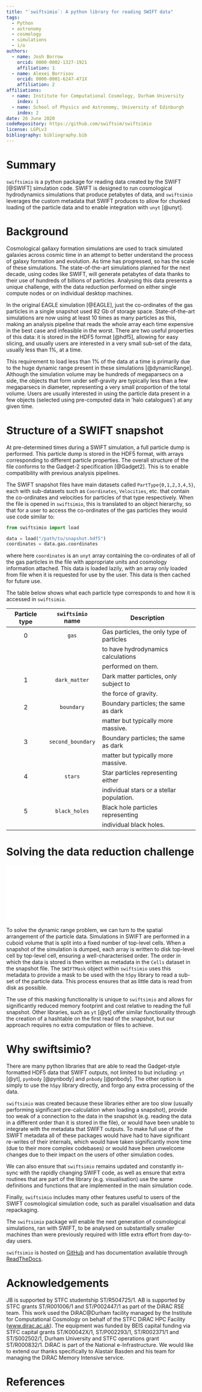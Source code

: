 ```yaml
---
title: "`swiftsimio`: A python library for reading SWIFT data"
tags:
  - Python
  - astronomy
  - cosmology
  - simulations
  - i/o
authors: 
  - name: Josh Borrow
    orcid: 0000-0002-1327-1921
    affiliation: 1
  - name: Alexei Borrisov
    orcid: 0000-0001-6247-471X
    affiliation: 2
affiliations:
  - name: Institute for Computational Cosmology, Durham University
    index: 1
  - name: School of Physics and Astronomy, University of Edinburgh
    index: 2
date: 26 June 2020
codeRepository: https://github.com/swiftsim/swiftsimio
license: LGPLv3
bibliography: bibliography.bib
---
```


# Summary

`swiftsimio` is a python package for reading data created by the SWIFT [@SWIFT]
simulation code. SWIFT is designed to run cosmological hydrodynamics
simulations that produce petabytes of data, and `swiftsimio` leverages the
custom metadata that SWIFT produces to allow for chunked loading of the
particle data and to enable integration with `unyt` [@unyt].

# Background

Cosmological gallaxy formation simulations are used to track simulated galaxies
across cosmic time in an attempt to better understand the process of galaxy
formation and evolution. As time has progressed, so has the scale of these
simulations. The state-of-the-art simulations planned for the next decade,
using codes like SWIFT, will generate petabytes of data thanks to their use of
hundreds of billions of particles.  Analysing this data presents a unique
challenge, with the data reduction performed on either single compute nodes or
on individual desktop machines. 

In the original EAGLE simulation [@EAGLE], just the co-ordinates of the gas
particles in a single snapshot used 82 Gb of storage space. State-of-the-art
simulations are now using at least 10 times as many particles as this, making
an analysis pipeline that reads the whole array each time expensive in the best
case and infeasible in the worst. There are two useful properties of this data:
it is stored in the HDF5 format [@hdf5], allowing for easy slicing, and usually users
are interested in a very small sub-set of the data, usually less than 1%, at a
time.

This requirement to load less than 1% of the data at a time is primarily due to
the huge dynamic range present in these simulations [@dynamicRange]. Although
the simulation volume may be hundreds of megaparsecs on a side, the objects
that form under self-gravity are typically less than a few megaparsecs in
diameter, representing a very small proportion of the total volume. Users are
usually interested in using the particle data present in a few objects
(selected using pre-computed data in 'halo catalogues') at any given time.

# Structure of a SWIFT snapshot

At pre-determined times during a SWIFT simulation, a full particle dump is
performed. This particle dump is stored in the HDF5 format, with arrays
corresponding to different particle properties. The overall structure of the
file conforms to the Gadget-2 specification [@Gadget2]. This is to enable
compatibility with previous analysis pipelines.

The SWIFT snapshot files have main datasets called `PartType{0,1,2,3,4,5}`,
each with sub-datasets such as `Coordinates`, `Velocities`, etc.  that contain
the co-ordinates and velocities for particles of that type respectively. When the
file is opened in `swiftsimio`, this is translated to an object hierarchy, so that
for a user to access the co-ordinates of the gas particles they would use code
similar to:
```python
from swiftsimio import load

data = load("/path/to/snapshot.hdf5")
coordinates = data.gas.coordinates
```
where here `coordinates` is an `unyt` array containing the co-ordinates of all
of the gas particles in the file with appropriate units and cosmology information
attached. This data is loaded lazily, with an array only loaded from file when
it is requested for use by the user. This data is then cached for future use.

The table below shows what each particle type corresponds to and how it is
accessed in `swiftsimio`.

| Particle type | `swiftsimio` name | Description                               |
|:-------------:|:-----------------:|-------------------------------------------|
|       0       |       `gas`       | Gas particles, the only type of particles |
|               |                   | to have hydrodynamics calculations        |
|               |                   | performed on them.                        |
|       1       |   `dark_matter`   | Dark matter particles, only subject to    |
|               |                   | the force of gravity.                     |
|       2       |     `boundary`    | Boundary particles; the same as dark      |
|               |                   | matter but typically more massive.        |
|       3       | `second_boundary` | Boundary particles; the same as dark      |
|               |                   | matter but typically more massive.        |
|       4       |      `stars`      | Star particles representing either        |
|               |                   | individual stars or a stellar population. |
|       5       |   `black_holes`   | Black hole particles representing         |
|               |                   | individual black holes.                   |

# Solving the data reduction challenge

![Pictorial representation of the top-level grid in SWIFT. The background shows
the distribution of matter in the snapshot, with selected galaxies circled.
`swiftsimio` can load the data in the regions that these spheres overlap with,
only reading the appropriate particle data from file. Each coloured region
shows the top-level cells that would be loaded for the corresponding circled
galaxy.](figure.pdf)

To solve the dynamic range problem, we can turn to the spatial arrangement of
the particle data. Simulations in SWIFT are performed in a cuboid volume that
is split into a fixed number of top-level cells. When a snapshot of the
simulation is dumped, each array is written to disk top-level cell by top-level
cell, ensuring a well-characterised order. The order in which the data is
stored is then written as metadata in the `Cells` dataset in the snapshot file.
The `SWIFTMask` object within `swiftsimio` uses this metadata to provide a mask
to be used with the `h5py` library to read a sub-set of the particle data. This
process ensures that as little data is read from disk as possible.

The use of this masking functionality is unique to `swiftsimio` and allows for
significantly reduced memory footprint and cost relative to reading the full
snapshot. Other libraries, such as `yt` [@yt] offer similar functionality through
the creation of a hashtable on the first read of the snapshot, but our approach
requires no extra computation or files to achieve.

# Why swiftsimio?

There are many python libraries that are able to read the Gadget-style
formatted HDF5 data that SWIFT outputs, not limited to but including: `yt`
[@yt], `pynbody` [@pynbody] and `pnbody` [@pnbody]. The other option is simply
to use the `h5py` library directly, and forgo any extra processing of the data.

`swiftsimio` was created because these libraries either are too slow (usually
performing significant pre-calculation when loading a snapshot), provide too
weak of a connection to the data in the snapshot (e.g. reading the data in a
different order than it is stored in the file), or would have been unable to
integrate with the metadata that SWIFT outputs.  To make full use of the SWIFT
metadata all of these packages would have had to have significant re-writes of
their internals, which would have taken significantly more time (due to their
more complex codebases) or would have been unwelcome changes due to their
impact on the users of other simulation codes.

We can also ensure that `swiftsimio` remains updated and constantly in-sync
with the rapidly changing SWIFT code, as well as ensure that extra routines
that are part of the library (e.g. visualisation) use the same definitions and
functions that are implemented in the main simulation code.

Finally, `swiftsimio` includes many other features useful to users of the
SWIFT cosmological simulation code, such as parallel visualisation and
data repackaging.

The `swiftsimio` package will enable the next generation of cosmological
simulations, ran with SWIFT, to be analysed on substantially smaller machines
than were previously required with little extra effort from day-to-day users.

`swiftsimio` is hosted on [GitHub](https://github.com/swiftsim/swiftsimio) and
has documentation available through
[ReadTheDocs](https://swiftsimio.readthedocs.io).

# Acknowledgements

JB is supported by STFC studentship ST/R504725/1. AB is supported by STFC
grants ST/R001006/1 and ST/P002447/1 as part of the DiRAC RSE team. This work
used the DiRAC@Durham facility managed by the Institute for Computational
Cosmology on behalf of the STFC DiRAC HPC Facility (www.dirac.ac.uk). The
equipment was funded by BEIS capital funding via STFC capital grants
ST/K00042X/1, ST/P002293/1, ST/R002371/1 and ST/S002502/1, Durham University
and STFC operations grant ST/R000832/1. DiRAC is part of the National
e-Infrastructure. We would like to extend our thanks specifically to Alastair
Basden and his team for managing the DiRAC Memory Intensive service.

# References
